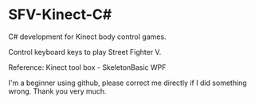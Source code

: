 # SFV-Kinect-C\#
C# development for Kinect body control games. 

Control keyboard keys to play Street Fighter V.

Reference: Kinect tool box - SkeletonBasic WPF

I'm a beginner using github, please correct me directly if I did something wrong.
Thank you very much.
